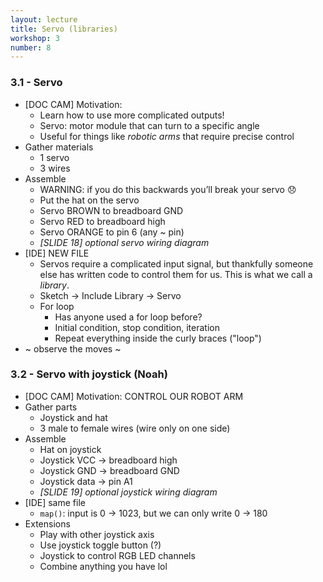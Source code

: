 ```yaml
---
layout: lecture
title: Servo (libraries)
workshop: 3
number: 8
---
```


### 3.1 - Servo

* [DOC CAM] Motivation:
  * Learn how to use more complicated outputs!
  * Servo: motor module that can turn to a specific angle
  * Useful for things like *robotic arms* that require precise control
* Gather materials
  * 1 servo
  * 3 wires
* Assemble
  * WARNING: if you do this backwards you’ll break your servo :disappointed:
  * Put the hat on the servo
  * Servo BROWN to breadboard GND
  * Servo RED to breadboard high
  * Servo ORANGE to pin 6 (any ~ pin)
  * _[SLIDE 18] optional servo wiring diagram_
* [IDE] NEW FILE
  * Servos require a complicated input signal, but thankfully someone else has written code to control them for us. This is what we call a *library*.
  * Sketch → Include Library → Servo
  * For loop
    * Has anyone used a for loop before?
    * Initial condition, stop condition, iteration
    * Repeat everything inside the curly braces ("loop")
* ~ observe the moves ~

### 3.2 - Servo with joystick (Noah)

* [DOC CAM] Motivation: CONTROL OUR ROBOT ARM
* Gather parts
  * Joystick and hat
  * 3 male to female wires (wire only on one side)
* Assemble
  * Hat on joystick
  * Joystick VCC → breadboard high
  * Joystick GND → breadboard GND
  * Joystick data → pin A1
  * _[SLIDE 19] optional joystick wiring diagram_
* [IDE] same file
  * `map()`: input is 0 → 1023, but we can only write 0 → 180
* Extensions
  * Play with other joystick axis
  * Use joystick toggle button (?)
  * Joystick to control RGB LED channels
  * Combine anything you have lol
